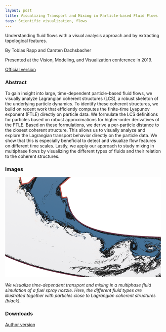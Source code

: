 ```yaml
---
layout: post
title: Visualizing Transport and Mixing in Particle-based Fluid Flows
tags: Scientific visualization, flows
---
```


Understanding fluid flows with a visual analysis approach and by extracting topological features.

By Tobias Rapp and Carsten Dachsbacher

Presented at the Vision, Modeling, and Visualization conference in 2019.

[Official version](https://doi.org/10.2312/vmv.20191330)


### Abstract

To gain insight into large, time-dependent particle-based fluid flows, we visually analyze Lagrangian coherent structures (LCS), a robust skeleton of the underlying particle dynamics. To identify these coherent structures, we build on recent work that efficiently computes the finite-time Lyapunov exponent (FTLE) directly on particle data. We formulate the LCS definitions for particles based on robust approximations for higher-order derivatives of the FTLE. Based on these formulations, we derive a per-particle distance to the closest coherent structure. This allows us to visually analyze and explore the Lagrangian transport behavior directly on the particle data. We show that this is especially beneficial to detect and visualize flow features on different time scales. Lastly, we apply our approach to study mixing in multiphase flows by visualizing the different types of fluids and their relation to the coherent structures.

### Images

![FTLE and LCS](/images/ftype_lcs.png)

_We visualize time-dependent transport and mixing in a multiphase fluid simulation of a fuel spray nozzle. Here, the different fluid types are illustrated together with particles close to Lagrangian coherent structures (black)._

### Downloads

[Author version](https://cg.ivd.kit.edu/publications/2019/transportvis/161-169.pdf)

